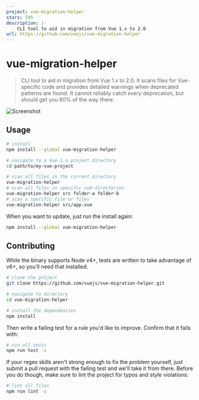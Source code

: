 ```yaml
---
project: vue-migration-helper
stars: 595
description: |-
    CLI tool to aid in migration from Vue 1.x to 2.0
url: https://github.com/vuejs/vue-migration-helper
---
```


# vue-migration-helper

> CLI tool to aid in migration from Vue 1.x to 2.0. It scans files for Vue-specific code and provides detailed warnings when deprecated patterns are found. It cannot reliably catch _every_ deprecation, but should get you 80% of the way there.

![Screenshot](http://i.imgur.com/aHh5TfR.png)

## Usage

``` sh
# install
npm install --global vue-migration-helper

# navigate to a Vue 1.x project directory
cd path/to/my-vue-project

# scan all files in the current directory
vue-migration-helper
# scan all files in specific sub-directories
vue-migration-helper src folder-a folder-b
# scan a specific file or files
vue-migration-helper src/app.vue
```

When you want to update, just run the install again:

``` sh
npm install --global vue-migration-helper
```

## Contributing

While the binary supports Node v4+, tests are written to take advantage of v6+, so you'll need that installed.

``` sh
# clone the project
git clone https://github.com/vuejs/vue-migration-helper.git

# navigate to directory
cd vue-migration-helper

# install the dependencies
npm install
```

Then write a failing test for a rule you'd like to improve. Confirm that it fails with:

``` sh
# run all tests
npm run test -s
```

If your regex skills aren't strong enough to fix the problem yourself, just submit a pull request with the failing test and we'll take it from there. Before you do though, make sure to lint the project for typos and style violations:

``` sh
# lint all files
npm run lint -s
```

